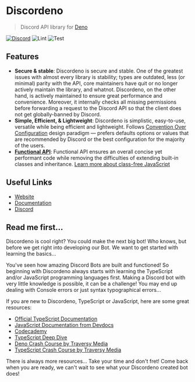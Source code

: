 # Discordeno

> Discord API library for [Deno](https://deno.land)

[![Discord](https://img.shields.io/discord/785384884197392384?color=7289da&logo=discord&logoColor=dark)](https://discord.com/invite/5vBgXk3UcZ)
![Lint](https://github.com/discordeno/discordeno/workflows/Lint/badge.svg)
![Test](https://github.com/discordeno/discordeno/workflows/Test/badge.svg)

## Features

- **Secure & stable**: Discordeno is secure and stable. One of the greatest
  issues with almost every library is stability; types are outdated, less (or
  minimal) parity with the API, core maintainers have quit or no longer actively
  maintain the library, and whatnot. Discordeno, on the other hand, is actively
  maintained to ensure great performance and convenience. Moreover, it
  internally checks all missing permissions before forwarding a request to the
  Discord API so that the client does not get globally-banned by Discord.
- **Simple, Efficient, & Lightweight**: Discordeno is simplistic, easy-to-use,
  versatile while being efficient and lightweight. Follows
  [Convention Over Configuration](https://en.wikipedia.org/wiki/Convention_over_configuration)
  design paradigm ― prefers defaults options or values that are recommended by
  Discord or the best configuration for the majority of the users.
- [**Functional API**](https://en.wikipedia.org/wiki/Functional_programming):
  Functional API ensures an overall concise yet performant code while removing
  the difficulties of extending built-in classes and inheritance.
  [Learn more about class-free JavaScript](https://dannyfritz.wordpress.com/2014/10/11/class-free-object-oriented-programming/)

## Useful Links

- [Website](https://discordeno.mod.land)
- [Documentation](https://doc.deno.land/https/deno.land/x/discordeno/mod.ts)
- [Discord](https://discord.com/invite/5vBgXk3UcZ)

## Read me first...

Discordeno is cool right? You could make the next big bot! Who knows, but before
we get right into developing our Bot. We want to get started with learning the
basics...

You've seen how amazing Discord Bots are built and functioned! So beginning with
Discordeno always starts with learning the TypeScript and/or JavaScript
programming languages first. Making a Discord bot with very little knowledge is
possible, it can be a challenge! You may end up dealing with Console errors or
just syntax typographical errors...

If you are new to Discordeno, TypeScript or JavaScript, here are some great
resources:

- [Official TypeScript Documentation](https://www.typescriptlang.org/docs/home.html)
- [JavaScript Documentation from Devdocs](https://devdocs.io/javascript/)
- [Codecademy](https://www.codecademy.com/)
- [TypeScript Deep Dive](https://basarat.gitbook.io/typescript/)
- [Deno Crash Course by Traversy Media](https://www.youtube.com/watch?v=NHHhiqwcfRM)
- [TypeScript Crash Course by Traversy
  Media](https://www.youtube.com/watch?v=rAy_3SIqT-E)

There is always more resources... Take your time and don't fret! Come back when
you are ready, we can't wait to see what your Discordeno created bot does!
